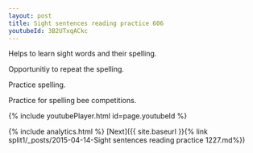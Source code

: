 ```yaml
---
layout: post
title: Sight sentences reading practice 606
youtubeId: 3B2UTxqACkc
---
```

 
 
Helps to learn sight words and their spelling.

Opportunitiy to repeat the spelling. 

Practice spelling. 
 
Practice for spelling bee competitions. 
 
{% include youtubePlayer.html id=page.youtubeId %}
 
 
{% include analytics.html %} 
[Next]({{ site.baseurl }}{% link  split1/_posts/2015-04-14-Sight sentences reading practice 1227.md%})
 
